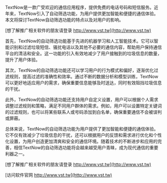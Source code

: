 TextNow是一款广受欢迎的通信应用程序，提供免费的电话号码和短信服务。近年来，TextNow引入了自动筛选功能，为用户提供更加智能和便捷的通信体验。本文将探讨TextNow自动筛选功能的特点以及对用户的影响。

[想了解推广相关软件的朋友请登录 http://www.vst.tw](http://www.vst.tw)

首先，TextNow的自动筛选功能基于先进的机器学习和人工智能技术。它可以智能识别和过滤垃圾短信、骚扰电话以及其他不必要的通信内容，帮助用户保持通信平台的清洁和安全。这一功能的引入有效地减少了用户接触到的垃圾信息的数量，提升了用户体验。

其次，TextNow的自动筛选功能还可以学习用户的行为模式和偏好，逐渐优化过滤规则，提高过滤的准确性和效率。通过不断的数据分析和模型训练，TextNow可以更好地适应用户的需求，确保重要信息能够及时送达，同时有效阻挡垃圾信息的干扰。

此外，TextNow的自动筛选功能还支持用户自定义设置，用户可以根据个人需求调整过滤规则和策略，满足不同用户群体的需求。例如，用户可以设置特定关键词的过滤规则，也可以将某些联系人或号码添加到白名单，确保重要通信不会被误判或屏蔽。

总体来说，TextNow的自动筛选功能为用户提供了更加智能和便捷的通信体验。它不仅有效减少了垃圾信息的干扰，还可以根据用户的反馈和需求进行优化和个性化设置，为用户创造更加清爽和安全的通信环境。随着技术的不断进步和应用的完善，相信TextNow的自动筛选功能将会越来越受用户青睐，成为现代通信的重要利器之一。

[想了解推广相关软件的朋友请登录 http://www.vst.tw](http://www.vst.tw)


[访问软件官网 http://www.vst.tw](http://www.vst.tw)
